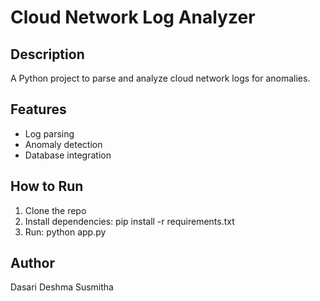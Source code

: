 
# Cloud Network Log Analyzer

## Description
A Python project to parse and analyze cloud network logs for anomalies.

## Features
- Log parsing
- Anomaly detection
- Database integration

## How to Run
1. Clone the repo
2. Install dependencies: pip install -r requirements.txt
3. Run: python app.py

## Author
Dasari Deshma Susmitha
